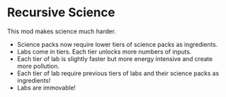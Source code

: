 # Recursive Science

This mod makes science much harder.

- Science packs now require lower tiers of science packs as ingredients.
- Labs come in tiers. Each tier unlocks more numbers of inputs.
- Each tier of lab is slightly faster but more energy intensive and create more pollution.
- Each tier of lab require previous tiers of labs and their science packs as ingredients!
- Labs are immovable! 